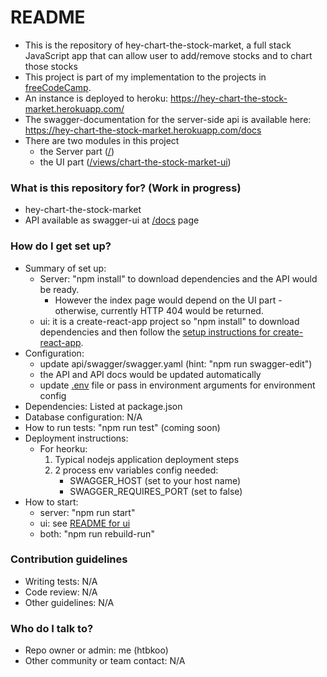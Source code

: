 # README #

* This is the repository of hey-chart-the-stock-market, a full stack JavaScript app that can allow user to add/remove stocks and to chart those stocks 
* This project is part of my implementation to the projects in [freeCodeCamp](https://www.freecodecamp.org/challenges/chart-the-stock-market).
* An instance is deployed to heroku: https://hey-chart-the-stock-market.herokuapp.com/ 
* The swagger-documentation for the server-side api is available here: https://hey-chart-the-stock-market.herokuapp.com/docs
* There are two modules in this project
    * the Server part ([/](https://github.com/htbkoo/ChartTheStockMarket))
    * the UI part ([/views/chart-the-stock-market-ui](https://github.com/htbkoo/ChartTheStockMarket/tree/master/views/chart-the-stock-market-ui))

### What is this repository for? (Work in progress) ###

* hey-chart-the-stock-market
* API available as swagger-ui at [/docs](https://hey-chart-the-stock-market.herokuapp.com/docs) page

### How do I get set up? ###

* Summary of set up:
    * Server: "npm install" to download dependencies and the API would be ready. 
        * However the index page would depend on the UI part - otherwise, currently HTTP 404 would be returned.
    * ui: it is a create-react-app project so "npm install" to download dependencies and then follow the [setup instructions for create-react-app](https://github.com/facebookincubator/create-react-app).
* Configuration:
    * update api/swagger/swagger.yaml (hint: "npm run swagger-edit")
    * the API and API docs would be updated automatically
    * update [.env](https://github.com/htbkoo/ChartTheStockMarket/blob/master/.env) file or pass in environment arguments for environment config
* Dependencies: Listed at package.json
* Database configuration: N/A
* How to run tests: "npm run test" (coming soon)
* Deployment instructions:
    * For heorku:
        1. Typical nodejs application deployment steps
        2. 2 process env variables config needed:
            * SWAGGER_HOST (set to your host name)
            * SWAGGER_REQUIRES_PORT (set to false)
* How to start:
    * server: "npm run start"
    * ui: see [README for ui](https://github.com/htbkoo/ChartTheStockMarket/tree/master/views/chart-the-stock-market-ui)
    * both: "npm run rebuild-run"

### Contribution guidelines ###

* Writing tests: N/A
* Code review: N/A
* Other guidelines: N/A

### Who do I talk to? ###

* Repo owner or admin: me (htbkoo)
* Other community or team contact: N/A
